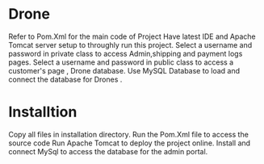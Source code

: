 # Drone
Refer to Pom.Xml for the main code of Project
Have latest IDE and Apache Tomcat server setup to throughly run this project.
Select a username and password in private class to access Admin,shipping and payment logs pages.
Select a username and password in public class to access a customer's page , Drone database.
Use MySQL Database to load and connect the database for Drones .

# Installtion
Copy all files in installation directory.
Run the Pom.Xml file to access the source code
Run Apache Tomcat to deploy the project online.
Install and connect MySql to access the database for the admin portal.

